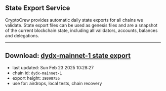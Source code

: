 ## State Export Service
CryptoCrew provides automatic daily state exports for all chains we validate. State export files can be used as genesis files and are a snapshot of the current blockchain state, including all validators, accounts, balances and delegations.

---
**Download: [dydx-mainnet-1 state export](https://dl-tyo.ccvalidators.com/SERVICE/dydx/dydx-mainnet-1_export_38090755.json)**
---

- last updated: Sun Feb 23 2025 10:28:27
- chain id: `dydx-mainnet-1`
- export height: `38090755`
- use for: airdrops, local tests, chain recovery
